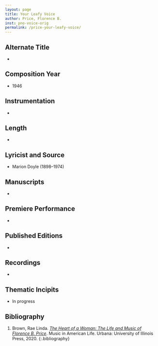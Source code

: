 ```yaml
---
layout: page
title: Your Leafy Voice
author: Price, Florence B.
inst: pno-voice-orig
permalink: /price-your-leafy-voice/
---
```


## Alternate Title
- 

## Composition Year
- 1946

## Instrumentation
- 

## Length
- 

## Lyricist and Source
- Marion Doyle (1898&ndash;1974)

## Manuscripts
- 

## Premiere Performance
- 

## Published Editions
- 

## Recordings
- 

## Thematic Incipits
- In progress

## Bibliography
1. Brown, Rae Linda. <a href="https://www.worldcat.org/title/1122800180" target="_blank">*The Heart of a Woman: The Life and Music of Florence B. Price*</a>. Music in American Life. Urbana: University of Illinois Press, 2020.
{:.bibliography}
